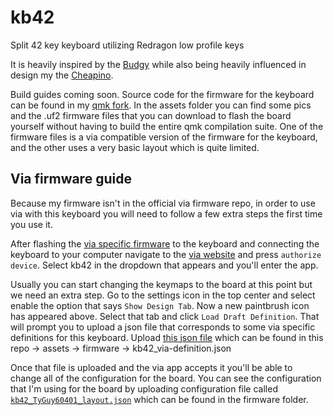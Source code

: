 # kb42
Split 42 key keyboard utilizing Redragon low profile keys

It is heavily inspired by the [Budgy](https://github.com/doesntfazer/Budgy)
while also being heavily influenced in design my the
[Cheapino](https://github.com/tompi/cheapino).

Build guides coming soon. Source code for the firmware
for the keyboard can be found in my [qmk fork](https://github.com/TyGuy60401/qmk_firmware).
In the assets folder you can find some pics and the
.uf2 firmware files that you can download to flash the
board yourself without having to build the entire qmk
compilation suite. One of the firmware files is a via
compatible version of the firmware for the keyboard,
and the other uses a very basic layout which is quite
limited.

Via firmware guide
------------------

Because my firmware isn't in the official via firmware
repo, in order to use via with this keyboard you will
need to follow a few extra steps the first time you
use it.


After flashing the [via specific firmware](https://github.com/TyGuy60401/kb42/blob/3ecddecb2256828aa2ff203ea3fbf5516b5cc939/assets/firmware/kb42_via.uf2)
to the keyboard and connecting the keyboard to your computer
navigate to the [via website](usevia.app) and press `authorize
device`.  Select kb42 in the dropdown that appears and
you'll enter the app.


Usually you can start changing the keymaps to the board
at this point but we need an extra step. Go to the settings
icon in the top center and select enable the option
that says `Show Design Tab`. Now a new paintbrush icon
has appeared above. Select that tab and click `Load
Draft Definition`. That will prompt you to upload a
json file that corresponds to some via specific definitions
for this keyboard. Upload [this json file](https://github.com/TyGuy60401/kb42/blob/dc6ad67e50948e26156101fd82f4def80222cbb4/assets/firmware/kb42_via-definition.json)
which can be found in this repo -> assets -> firmware
-> kb42_via-definition.json

Once that file is uploaded and the via app accepts it
you'll be able to change all of the configuration for
the board. You can see the configuration that I'm using
for the board by uploading configuration file called
[`kb42_TyGuy60401_layout.json`](https://github.com/TyGuy60401/kb42/blob/dc6ad67e50948e26156101fd82f4def80222cbb4/assets/firmware/kb42_TyGuy60401_layout.json) which can be found in
the firmware folder.


